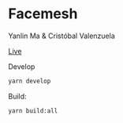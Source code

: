 # Facemesh

Yanlin Ma & Cristóbal Valenzuela

[Live](https://cv965.itp.io:8765/)

Develop
```bash
yarn develop
```

Build:
```bash
yarn build:all
```